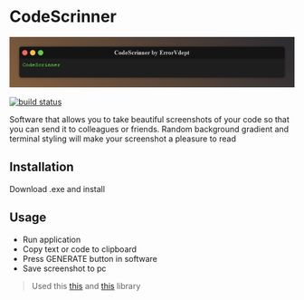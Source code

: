 # CodeScrinner
![Head](https://github.com/ErrorVdept/CodeScrinner/blob/main/Image.png)

<a href="https://circleci.com/gh/badges/shields/tree/master">
        <img src="https://img.shields.io/circleci/project/github/badges/shields/master" alt="build status"></a>
        
Software that allows you to take beautiful screenshots of your code so that you can send it to colleagues or friends.
Random background gradient and terminal styling will make your screenshot a pleasure to read

## Installation

Download .exe and install

## Usage

- Run application
- Copy text or code to clipboard
- Press GENERATE button in software
- Save screenshot to pc


> Used this  [this](https://github.com/andrei-m-code/net-core-html-to-image) and  [this](https://github.com/hardcodet/wpf-notifyicon) library
